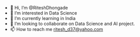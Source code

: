 - 👋 Hi, I’m @RiteshDhongade
- 👀 I’m interested in Data Science
- 🌱 I’m currently learning in India
- 💞️ I’m looking to collaborate on Data Science and AI project. 
- 📫 How to reach me ritesh_d37@yahoo.com

<!---
RiteshDhongade/RiteshDhongade is a ✨ special ✨ repository because its `README.md` (this file) appears on your GitHub profile.
You can click the Preview link to take a look at your changes.
--->
